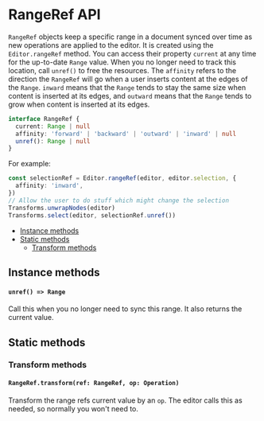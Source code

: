 # RangeRef API

`RangeRef` objects keep a specific range in a document synced over time as new operations are applied to the editor. It is created using the `Editor.rangeRef` method. You can access their property `current` at any time for the up-to-date `Range` value. When you no longer need to track this location, call `unref()` to free the resources. The `affinity` refers to the direction the `RangeRef` will go when a user inserts content at the edges of the `Range`. `inward` means that the `Range` tends to stay the same size when content is inserted at its edges, and `outward` means that the `Range` tends to grow when content is inserted at its edges.

```typescript
interface RangeRef {
  current: Range | null
  affinity: 'forward' | 'backward' | 'outward' | 'inward' | null
  unref(): Range | null
}
```

For example:

```typescript
const selectionRef = Editor.rangeRef(editor, editor.selection, {
  affinity: 'inward',
})
// Allow the user to do stuff which might change the selection
Transforms.unwrapNodes(editor)
Transforms.select(editor, selectionRef.unref())
```

- [Instance methods](range-ref.md#instance-methods)
- [Static methods](range-ref.md#static-methods)
  - [Transform methods](range-ref.md#transform-methods)

## Instance methods

#### `unref() => Range`

Call this when you no longer need to sync this range.
It also returns the current value.

## Static methods

### Transform methods

#### `RangeRef.transform(ref: RangeRef, op: Operation)`

Transform the range refs current value by an `op`.
The editor calls this as needed, so normally you won't need to.
